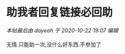 # 助我者回复链接必回助


<i class="pstatus"> 本帖最后由 dayeah 于 2020-10-22 19:07 编辑 </i><br />
<br />
无情.只能助一次,没什么好东西.不参加了
